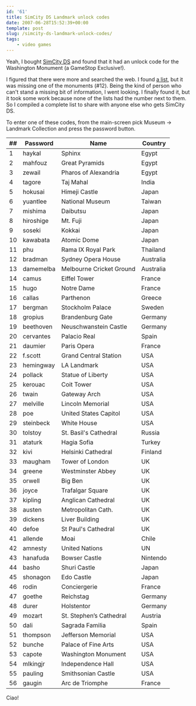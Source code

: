 ```yaml
---
id: '61'
title: SimCity DS Landmark unlock codes
date: 2007-06-28T15:52:39+00:00
template: post
slug: /simcity-ds-landmark-unlock-codes/
tags:
    - video games
---
```


Yeah, I bought [SimCity DS](http://amzn.to/2pjH5CY) and found that it had an
unlock code for the Washington Monument (a GameStop Exclusive!).

I figured that there were more and searched the web. I found
[a list](http://www.gamefaqs.com/portable/ds/code/935403.html), but it was
missing one of the monuments (#12). Being the kind of person who can't stand a
missing bit of information, I went looking. I finally found it, but it took
some work because none of the lists had the number next to them. So I compiled
a complete list to share with anyone else who gets SimCity DS.

<!-- more -->

To enter one of these codes, from the main-screen pick Museum -\> Landmark
Collection and press the password button.

| ##  | Password  | Name                     | Country   |
| --- | --------- | ------------------------ | --------- |
| 1   | haykal    | Sphinx                   | Egypt     |
| 2   | mahfouz   | Great Pyramids           | Egypt     |
| 3   | zewail    | Pharos of Alexandria     | Egypt     |
| 4   | tagore    | Taj Mahal                | India     |
| 5   | hokusai   | Himeji Castle            | Japan     |
| 6   | yuantlee  | National Museum          | Taiwan    |
| 7   | mishima   | Daibutsu                 | Japan     |
| 8   | hiroshige | Mt. Fuji                 | Japan     |
| 9   | soseki    | Kokkai                   | Japan     |
| 10  | kawabata  | Atomic Dome              | Japan     |
| 11  | phu       | Rama IX Royal Park       | Thailand  |
| 12  | bradman   | Sydney Opera House       | Australia |
| 13  | damemelba | Melbourne Cricket Ground | Australia |
| 14  | camus     | Eiffel Tower             | France    |
| 15  | hugo      | Notre Dame               | France    |
| 16  | callas    | Parthenon                | Greece    |
| 17  | bergman   | Stockholm Palace         | Sweden    |
| 18  | gropius   | Brandenburg Gate         | Germany   |
| 19  | beethoven | Neuschwanstein Castle    | Germany   |
| 20  | cervantes | Palacio Real             | Spain     |
| 21  | daumier   | Paris Opera              | France    |
| 22  | f.scott   | Grand Central Station    | USA       |
| 23  | hemingway | LA Landmark              | USA       |
| 24  | pollack   | Statue of Liberty        | USA       |
| 25  | kerouac   | Coit Tower               | USA       |
| 26  | twain     | Gateway Arch             | USA       |
| 27  | melville  | Lincoln Memorial         | USA       |
| 28  | poe       | United States Capitol    | USA       |
| 29  | steinbeck | White House              | USA       |
| 30  | tolstoy   | St. Basil's Cathedral    | Russia    |
| 31  | ataturk   | Hagia Sofia              | Turkey    |
| 32  | kivi      | Helsinki Cathedral       | Finland   |
| 33  | maugham   | Tower of London          | UK        |
| 34  | greene    | Westminster Abbey        | UK        |
| 35  | orwell    | Big Ben                  | UK        |
| 36  | joyce     | Trafalgar Square         | UK        |
| 37  | kipling   | Anglican Cathedral       | UK        |
| 38  | austen    | Metropolitan Cath.       | UK        |
| 39  | dickens   | Liver Building           | UK        |
| 40  | defoe     | St Paul's Cathedral      | UK        |
| 41  | allende   | Moai                     | Chile     |
| 42  | amnesty   | United Nations           | UN        |
| 43  | hanafuda  | Bowser Castle            | Nintendo  |
| 44  | basho     | Shuri Castle             | Japan     |
| 45  | shonagon  | Edo Castle               | Japan     |
| 46  | rodin     | Conciergerie             | France    |
| 47  | goethe    | Reichstag                | Germany   |
| 48  | durer     | Holstentor               | Germany   |
| 49  | mozart    | St. Stephen’s Cathedral  | Austria   |
| 50  | dali      | Sagrada Familia          | Spain     |
| 51  | thompson  | Jefferson Memorial       | USA       |
| 52  | bunche    | Palace of Fine Arts      | USA       |
| 53  | capote    | Washington Monument      | USA       |
| 54  | mlkingjr  | Independence Hall        | USA       |
| 55  | pauling   | Smithsonian Castle       | USA       |
| 56  | gaugin    | Arc de Triomphe          | France    |

Ciao!

